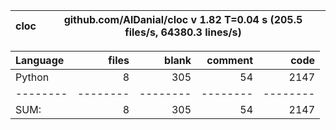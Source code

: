 cloc|github.com/AlDanial/cloc v 1.82  T=0.04 s (205.5 files/s, 64380.3 lines/s)
--- | ---

Language|files|blank|comment|code
:-------|-------:|-------:|-------:|-------:
Python|8|305|54|2147
--------|--------|--------|--------|--------
SUM:|8|305|54|2147
